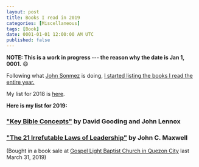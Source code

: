 ```yaml
---
layout: post
title: Books I read in 2019
categories: [Miscellaneous]
tags: [Book]
date: 0001-01-01 12:00:00 AM UTC
published: false
---
```


<!-- February 21, 2018 04:00:00 AM Philippine Time -->


**NOTE: This is a work in progress --- the reason why the date is Jan 1, 0001.** :smile:



Following what [John Sonmez](https://simpleprogrammer.com/) is doing, [I started listing the books I read the entire year.](/2018/01/31/books-i-read-in-2017)

My list for 2018 is [here](/2018/12/31/books-i-read-in-2018).

**Here is my list for 2019:**

<!--more-->


### ["Key Bible Concepts"](https://www.myrtlefieldhouse.com/en/book-series/encounters/books/7/key-bible-concepts) by David Gooding and John Lennox



### ["The 21 Irrefutable Laws of Leadership"]() by John C. Maxwell

(Bought in a book sale at [Gospel Light Baptist Church in Quezon City](http://jeaninasnotebook.blogspot.com/2011/04/gospel-light-baptist-church-quezon-city.html) last March 31, 2019)





